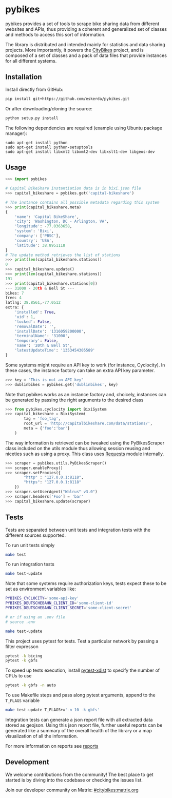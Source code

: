 # pybikes

pybikes provides a set of tools to scrape bike sharing data from different
websites and APIs, thus providing a coherent and generalized set of classes
and methods to access this sort of information.

The library is distributed and intended mainly for statistics and data
sharing projects. More importantly, it powers the [CityBikes][1] project, and
is composed of a set of classes and a pack of data files that provide instances
for all different systems.

Installation
------------

Install directly from GitHub:
```bash
pip install git+https://github.com/eskerda/pybikes.git
```

Or after downloading/cloning the source:
```bash
python setup.py install
```

The following dependencies are required (example using Ubuntu package manager):
```
sudo apt-get install python
sudo apt-get install python-setuptools
sudo apt-get install libxml2 libxml2-dev libxslt1-dev libgeos-dev
```

Usage
-----
```python
>>> import pybikes

# Capital BikeShare instantiation data is in bixi.json file
>>> capital_bikeshare = pybikes.get('capital-bikeshare')

# The instance contains all possible metadata regarding this system
>>> print(capital_bikeshare.meta)
{
    'name': 'Capital BikeShare',
    'city': 'Washington, DC - Arlington, VA',
    'longitude': -77.0363658,
    'system': 'Bixi',
    'company': ['PBSC'],
    'country': 'USA',
    'latitude': 38.8951118
}
# The update method retrieves the list of stations
>>> print(len(capital_bikeshare.stations))
0
>>> capital_bikeshare.update()
>>> print(len(capital_bikeshare.stations))
191
>>> print(capital_bikeshare.stations[0])
--- 31000 - 20th & Bell St ---
bikes: 7
free: 4
latlng: 38.8561,-77.0512
extra: {
    'installed': True,
    'uid': 1,
    'locked': False,
    'removalDate': '',
    'installDate': '1316059200000',
    'terminalName': '31000',
    'temporary': False,
    'name': '20th & Bell St',
    'latestUpdateTime': '1353454305589'
}
```

Some systems might require an API key to work (for instance, Cyclocity). In
these cases, the instance factory can take an extra API key parameter.

```python
>>> key = "This is not an API key"
>>> dublinbikes = pybikes.get('dublinbikes', key)
```

Note that pybikes works as an instance factory and, choicely, instances can be
generated by passing the right arguments to the desired class

```python
>>> from pybikes.cyclocity import BixiSystem
>>> capital_bikeshare = BixiSystem(
        tag = 'foo_tag',
        root_url = 'http://capitalbikeshare.com/data/stations/',
        meta = {'foo':'bar'}
    )
```

The way information is retrieved can be tweaked using the PyBikesScraper class
included on the utils module thus allowing session reusing and niceties such as
using a proxy. This class uses [Requests][2] module internally.

```python
>>> scraper = pybikes.utils.PyBikesScraper()
>>> scraper.enableProxy()
>>> scraper.setProxies({
        "http" : "127.0.0.1:8118",
        "https": "127.0.0.1:8118"
    })
>>> scraper.setUserAgent("Walrus™ v3.0")
>>> scraper.headers['Foo'] = 'bar'
>>> capital_bikeshare.update(scraper)
```

[1]: http://www.citybik.es              "CityBikes"
[2]: http://docs.python-requests.org    "Requests"

Tests
-----
Tests are separated between unit tests and integration tests with the different
sources supported.

To run unit tests simply

```bash
make test
```

To run integration tests

```bash
make test-update
```

Note that some systems require authorization keys, tests expect these to be
set as environment variables like:

```bash
PYBIKES_CYCLOCITY='some-api-key'
PYBIKES_DEUTSCHEBAHN_CLIENT_ID='some-client-id'
PYBIKES_DEUTSCHEBAHN_CLIENT_SECRET='some-client-secret'

# or if using an .env file
# source .env

make test-update
```

This project uses pytest for tests. Test a particular network by passing a
filter expresson

```bash
pytest -k bicing
pytest -k gbfs
```

To speed up tests execution, install [pytest-xdist][3] to specify the number of
CPUs to use

```bash
pytest -k gbfs -n auto
```

To use Makefile steps and pass along pytest arguments, append to the `T_FLAGS`
variable

```bash
make test-update T_FLAGS+='-n 10 -k gbfs'
```

Integration tests can generate a json report file with all extracted data stored
as geojson. Using this json report file, further useful reports can be generated
like a summary of the overall health of the library or a map visualization of
all the information.

For more information on reports see [reports][4]

[3]: https://pypi.org/project/pytest-xdist/
[4]: /pybikes/test-reports

Development
-----------
We welcome contributions from the community! The best place to get started is
by diving into the codebase or checking the issues list.

Join our developer community on Matrix: [#citybikes:matrix.org](https://matrix.to/#/#citybikes:matrix.org)
